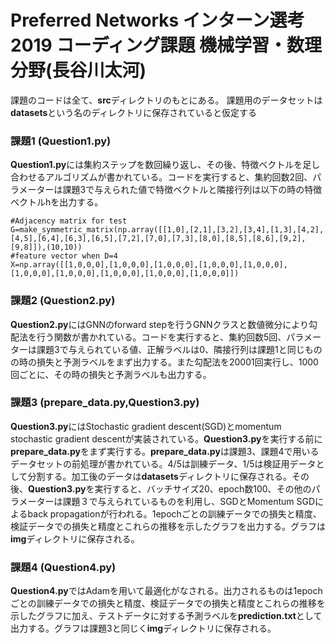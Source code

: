 # Preferred Networks インターン選考2019 コーディング課題 機械学習・数理分野(長谷川太河)

課題のコードは全て、**src**ディレクトリのもとにある。
課題用のデータセットは**datasets**という名のディレクトリに保存されていると仮定する

### 課題1 (Question1.py)

**Question1.py**には集約ステップを数回繰り返し、その後、特徴ベクトルを足し合わせるアルゴリズムが書かれている。コードを実行すると、集約回数2回、パラメーターは課題3で与えられた値で特徴ベクトルと隣接行列は以下の時の特徴ベクトルhを出力する。

```
#Adjacency matrix for test
G=make_symmetric_matrix(np.array([[1,0],[2,1],[3,2],[3,4],[1,3],[4,2],[4,5],[6,4],[6,3],[6,5],[7,2],[7,0],[7,3],[8,0],[8,5],[8,6],[9,2],[9,8]]),(10,10))
#feature vector when D=4
X=np.array([[1,0,0,0],[1,0,0,0],[1,0,0,0],[1,0,0,0],[1,0,0,0],[1,0,0,0],[1,0,0,0],[1,0,0,0],[1,0,0,0],[1,0,0,0]])
```

### 課題2 (Question2.py)

**Question2.py**にはGNNのforward stepを行うGNNクラスと数値微分により勾配法を行う関数が書かれている。コードを実行すると、集約回数5回、パラメーターは課題3で与えられている値、正解ラベルは0、隣接行列は課題1と同じものの時の損失と予測ラベルをまず出力する。また勾配法を20001回実行し、1000回ごとに、その時の損失と予測ラベルも出力する。

### 課題3 (prepare_data.py,Question3.py)

**Question3.py**にはStochastic gradient descent(SGD)とmomentum stochastic gradient descentが実装されている。**Question3.py**を実行する前に**prepare_data.py**をまず実行する。**prepare_data.py**は課題3、課題4で用いるデータセットの前処理が書かれている。4/5は訓練データ、1/5は検証用データとして分割する。加工後のデータは**datasets**ディレクトリに保存される。その後、**Question3.py**を実行すると、バッチサイズ20、epoch数100、その他のパラメーターは課題３で与えられているものを利用し、SGDとMomentum SGDによるback propagationが行われる。1epochごとの訓練データでの損失と精度、検証データでの損失と精度とこれらの推移を示したグラフを出力する。グラフは**img**ディレクトリに保存される。

### 課題4 (Question4.py)

**Question4.py**ではAdamを用いて最適化がなされる。出力されるものは1epochごとの訓練データでの損失と精度、検証データでの損失と精度とこれらの推移を示したグラフに加え、テストデータに対する予測ラベルを**prediction.txt**として出力する。グラフは課題3と同じく**img**ディレクトリに保存される。
